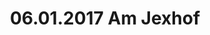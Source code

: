 ---
layout: photo_set
title: 06.01.2017 Am Jexhof
description: "Fotos vom 06.01.2017 Am Jexhof."

photos:
    set: 2016/jexhof/jexhof
    size: 17
---